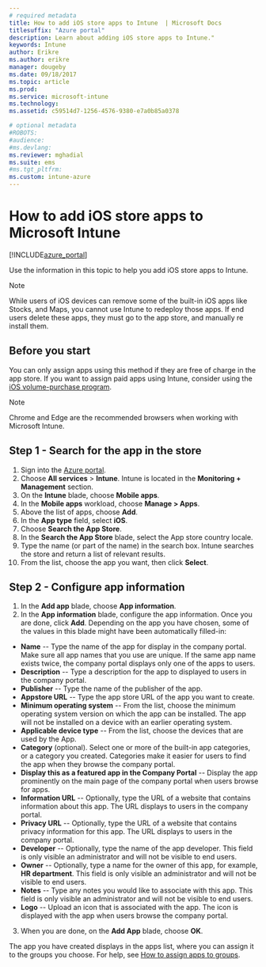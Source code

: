 ```yaml
---
# required metadata
title: How to add iOS store apps to Intune  | Microsoft Docs
titlesuffix: "Azure portal"
description: Learn about adding iOS store apps to Intune."
keywords: Intune
author: Erikre
ms.author: erikre
manager: dougeby
ms.date: 09/18/2017
ms.topic: article
ms.prod:
ms.service: microsoft-intune
ms.technology:
ms.assetid: c59514d7-1256-4576-9380-e7a0b85a0378

# optional metadata
#ROBOTS:
#audience:
#ms.devlang:
ms.reviewer: mghadial
ms.suite: ems
#ms.tgt_pltfrm:
ms.custom: intune-azure
---
```


# How to add iOS store apps to Microsoft Intune

[!INCLUDE[azure_portal](./includes/azure_portal.md)]


Use the information in this topic to help you add iOS store apps to Intune.

>[!NOTE]
>While users of iOS devices can remove some of the built-in iOS apps like Stocks, and Maps, you cannot use Intune to redeploy those apps. If end users delete these apps, they must go to the app store, and manually re install them.

## Before you start

You can only assign apps using this method if they are free of charge in the app store. If you want to assign paid apps using Intune, consider using the [iOS volume-purchase program](vpp-apps-ios.md).

>[!NOTE]
>Chrome and Edge are the recommended browsers when working with Microsoft Intune.

## Step 1 - Search for the app in the store

1. Sign into the [Azure portal](https://portal.azure.com).
2. Choose **All services** > **Intune**. Intune is located in the **Monitoring + Management** section.
3. On the **Intune** blade, choose **Mobile apps**.
4. In the **Mobile apps** workload, choose **Manage > Apps**.
5. Above the list of apps, choose **Add**.
6. In the **App type** field, select **iOS**.
6. Choose **Search the App Store**.
7. In the **Search the App Store** blade, select the App store country locale.
8. Type the name (or part of the name) in the search box. Intune searches the store and return a list of relevant results.
9. From the list, choose the app you want, then click **Select**.

## Step 2 - Configure app information

1. In the **Add app** blade, choose **App information**.
2. In the **App information** blade, configure the app information. Once you are done, click **Add**. Depending on the app you have chosen, some of the values in this blade might have been automatically filled-in:
- **Name** -- Type the name of the app for display in the company portal. Make sure all app names that you use are unique. If the same app name exists twice, the company portal displays only one of the apps to users.
- **Description** -- Type a description for the app to displayed to users in the company portal.
- **Publisher** -- Type the name of the publisher of the app.
- **Appstore URL** -- Type the app store URL of the app you want to create.
- **Minimum operating system** -- From the list, choose the minimum operating system version on which the app can be installed. The app will not be installed on a device with an earlier operating system.
- **Applicable device type** -- From the list, choose the devices that are used by the App.
- **Category** (optional). Select one or more of the built-in app categories, or a category you created. Categories make it easier for users to find the app when they browse the company portal.
- **Display this as a featured app in the Company Portal** -- Display the app prominently on the main page of the company portal when users browse for apps.
- **Information URL** -- Optionally, type the URL of a website that contains information about this app. The URL displays to users in the company portal.
- **Privacy URL** -- Optionally, type the URL of a website that contains privacy information for this app. The URL displays to users in the company portal.
- **Developer** -- Optionally, type the name of the app developer. This field is only visible an administrator and will not be visible to end users.
- **Owner** -- Optionally, type a name for the owner of this app, for example, **HR department**.  This field is only visible an administrator and will not be visible to end users.
- **Notes** -- Type any notes you would like to associate with this app. This field is only visible an administrator and will not be visible to end users.
- **Logo** -- Upload an icon that is associated with the app. The icon is displayed with the app when users browse the company portal.
3. When you are done, on the **Add App** blade, choose **OK**.

The app you have created displays in the apps list, where you can assign it to the groups you choose. For help, see [How to assign apps to groups](apps-deploy.md).
